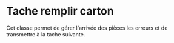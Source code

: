 Tache remplir carton
=============

Cet classe permet de gérer l'arrivée des pièces les erreurs et de transmettre à la tache suivante.

